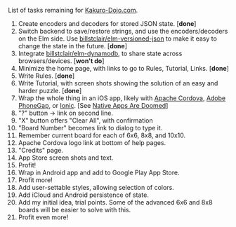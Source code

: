 List of tasks remaining for [Kakuro-Dojo.com](https:/Kakuro-Dojo.com/).

1. Create encoders and decoders for stored JSON state. [**done**]
2. Switch backend to save/restore strings, and use the encoders/decoders on the Elm side. Use [billstclair/elm-versioned-json](http://package.elm-lang.org/packages/billstclair/elm-versioned-json/latest) to make it easy to change the state in the future. [**done**]
3. Integrate [billstclair/elm-dynamodb](http://package.elm-lang.org/packages/billstclair/elm-dynamodb/latest), to share state across browsers/devices. [**won't do**]
4. Minimize the home page, with links to go to Rules, Tutorial, Links. [**done**]
5. Write Rules. [**done**]
6. Write Tutorial, with screen shots showing the solution of an easy and harder puzzle. [**done**]
7. Wrap the whole thing in an iOS app, likely with [Apache Cordova](https://cordova.apache.org/), [Adobe PhoneGap](http://phonegap.com/), or [Ionic](http://ionicframework.com/). [See [Native Apps Are Doomed](https://medium.com/javascript-scene/native-apps-are-doomed-ac397148a2c0#.48qr70u0a)]
  1. "?" button -> link on second line.
  2. "X" button offers "Clear All", with confirmation
  3. "Board Number" becomes link to dialog to type it.
  4. Remember current board for each of 6x6, 8x8, and 10x10.
  5. Apache Cordova logo link at bottom of help pages.
  6. "Credits" page.
  7. App Store screen shots and text.
8. Profit!
9. Wrap in Android app and add to Google Play App Store.
10. Profit more!
11. Add user-settable styles, allowing selection of colors.
12. Add iCloud and Android persistence of state.
13. Add my initial idea, trial points. Some of the advanced 6x6 and 8x8 boards will be easier to solve with this.
13. Profit even more!
